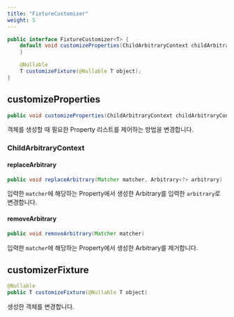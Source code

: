 ```yaml
---
title: "FixtureCustomizer"
weight: 5
---
```

```java
public interface FixtureCustomizer<T> {
	default void customizeProperties(ChildArbitraryContext childArbitraryContext) {
	}

	@Nullable
	T customizeFixture(@Nullable T object);
}
```

## customizeProperties
```java
public void customizeProperties(ChildArbitraryContext childArbitraryContext)
```
객체를 생성할 때 필요한 Property 리스트를 제어하는 방법을 변경합니다.


### ChildArbitraryContext
#### replaceArbitrary
```java
public void replaceArbitrary(Matcher matcher, Arbitrary<?> arbitrary)
```

입력한 `matcher`에 해당하는 Property에서 생성한 Arbitrary를 입력한 `arbitrary`로 변경합니다.


#### removeArbitrary
```java
public void removeArbitrary(Matcher matcher)
```

입력한 `matcher`에 해당하는 Property에서 생성한 Arbitrary를 제거합니다.

## customizerFixture
```java
@Nullable
public T customizeFixture(@Nullable T object)
```
생성한 객체를 변경합니다.
